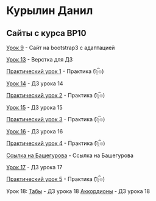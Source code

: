 # Курылин Данил
## Сайты с курса ВР10

[Урок 9](danilkurylin.github.io/lesson_12/index.html "Сайт на bootstrap3") - Сайт на bootstrap3 с адаптацией


[Урок 13](danilkurylin.github.io/lesson_13/index.html "Сайт для ДЗ") - Верстка для ДЗ


[Практический урок 1](danilkurylin.github.io/practic_1/index.html "Практика 1") - Практика (͡๏̯͡๏)


[Урок 14](danilkurylin.github.io/lesson_14/index.html "ДЗ") - ДЗ урока 14


[Практический урок 2](danilkurylin.github.io/practic_2/index.html "Практика 2") - Практика (͡๏̯͡๏)


[Урок 15](danilkurylin.github.io/lesson_15/index.html "ДЗ") - ДЗ урока 15


[Практический урок 3](danilkurylin.github.io/practic_3/src/index.html "Практика 3") - Практика (͡๏̯͡๏)


[Урок 16](danilkurylin.github.io/lesson_16/index.html "ДЗ") - ДЗ урока 16


[Практический урок 4](danilkurylin.github.io/practic_4/index.html "Практика 4") - Практика (͡๏̯͡๏)


[Ссылка на Башегурова](danilkurylin.github.io/Bashegurov/index.html "Художники") - Ссылка на Башегурова


[Урок 17](danilkurylin.github.io/lesson_17/index.html "ДЗ") - ДЗ урока 17


[Практический урок 5](danilkurylin.github.io/practic_5/index.html "Практика 5") - Практика (͡๏̯͡๏)


Урок 18:
        [Табы](danilkurylin.github.io/lesson_18_tab/index.html "ДЗ") - ДЗ урока 18
        [Аккордионы](danilkurylin.github.io/lesson_18_collapse/index.html "ДЗ") - ДЗ урока 18


